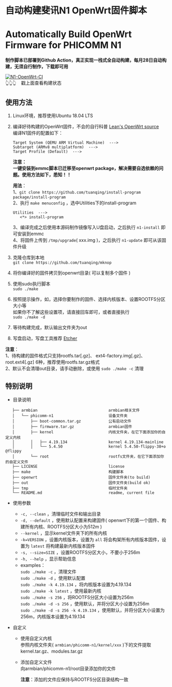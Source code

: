 # 自动构建斐讯N1 OpenWrt固件脚本
# Automatically Build OpenWrt Firmware for PHICOMM N1

**制作脚本已部署到Github Action，真正实现一栈式全自动构建，每月28日自动构建，无须自行制作，下载即可用**

[![N1-OpenWrt-CI](https://github.com/tuanqing/mknop/workflows/N1-OpenWrt-CI/badge.svg?branch=master)](https://github.com/tuanqing/mknop/actions)  
 👆👆👆&nbsp; &nbsp; 戳上面查看构建状态

## 使用方法

1. Linux环境，推荐使用Ubuntu 18.04 LTS
2. 编译好待构建的OpenWrt固件，不会的自行科普 [Lean's OpenWrt source](https://github.com/coolsnowwolf/lede "Lean's OpenWrt source")  
   编译N1固件的配置如下：
   ``` 
   Target System (QEMU ARM Virtual Machine)  --->
   Subtarget (ARMv8 multiplatform)  --->
   Target Profile (Default)  --->
   ```

   **注意：  
   一键安装到emmc脚本已迁移至openwrt package，解决需要自选依赖的问题。使用方法如下，悉知！！**

   **用法**：  
   1、`git clone https://github.com/tuanqing/install-program package/install-program`  
   2、执行 `make menuconfig` ，选中Utilities下的install-program
      ``` 
      Utilities  --->  
         <*> install-program
      ```
   3、编译完成之后使用本源码制作镜像写入U盘启动，之后执行 `n1-install` 即可安装到emmc  
   4、将固件上传到 `/tmp/upgrade`( xxx.img )，之后执行 `n1-update` 即可从该固件升级

3. 克隆仓库到本地  
   `git clone https://github.com/tuanqing/mknop` 
4. 将你编译好的固件拷贝到openwrt目录( 可以复制多个固件 )
5. 使用sudo执行脚本  
   `sudo ./make` 
6. 按照提示操作，如，选择你要制作的固件、选择内核版本、设置ROOTFS分区大小等  
   如果你不了解这些设置项，请直接回车即可，或者直接执行  
   `sudo ./make -d` 
7. 等待构建完成，默认输出文件夹为out
8. 写盘启动，写盘工具推荐 [Etcher](https://www.balena.io/etcher/)

**注意**：  
1、待构建的固件格式只支持rootfs.tar[.gz]、 ext4-factory.img[.gz]、root.ext4[.gz] 6种，推荐使用rootfs.tar.gz格式  
2、默认不会清理out目录，请手动删除，或使用 `sudo ./make -c` 清理

## 特别说明

* 目录说明
``` 
   ├── armbian                               armbian相关文件
   │   └── phicomm-n1                        设备文件夹
   │       ├── boot-common.tar.gz            公有启动文件
   │       ├── firmware.tar.gz               armbian固件
   │       ├── kernel                        内核文件夹，在它下面添加你的自定义内核
   │       │   ├── 4.19.134                  kernel 4.19.134-mainline
   │       │   └── 5.4.50                    kernel 5.4.50-flippy-38+o @flippy
   │       └── root                          rootfs文件夹，在它下面添加你的自定义文件
   ├── LICENSE                               license
   ├── make                                  构建脚本
   ├── openwrt                               固件文件夹(to build)
   ├── out                                   固件文件夹(build ok)
   ├── tmp                                   临时文件夹
   └── README.md                             readme, current file
```

* 使用参数
   * `-c, --clean` ，清理临时文件和输出目录
   * `-d, --default` ，使用默认配置来构建固件( openwrt下的第一个固件、构建所有内核、ROOTFS分区大小为512m )
   * `--kernel` ，显示kernel文件夹下的所有内核
   * `-k=VERSION` ，设置内核版本，设置为 `all` 将会构架所有内核版本固件，设置为 `latest` 将构建最新内核版本固件
   * `-s, --size=SIZE` ，设置ROOTFS分区大小，不要小于256m
   * `-h, --help` ，显示帮助信息
   * examples：  
      `sudo ./make -c` ，清理文件  
      `sudo ./make -d` ，使用默认配置  
      `sudo ./make -k 4.19.134` ，将内核版本设置为4.19.134  
      `sudo ./make -k latest` ，使用最新内核  
      `sudo ./make -s 256` ，将ROOTFS分区大小设置为256m  
      `sudo ./make -d -s 256` ，使用默认，并将分区大小设置为256m  
      `sudo ./make -d -s 256 -k 4.19.134` ，使用默认，并将分区大小设置为256m，内核版本设置为4.19.134

* 自定义
   * 使用自定义内核  
     参照内核文件夹( `armbian/phicomm-n1/kernel/xxx` )下的文件提取kernel.tar.gz、modules.tar.gz

   * 添加自定义文件  
      向armbian/phicomm-n1/root目录添加你的文件

      **注意**：添加的文件应保持与ROOTFS分区目录结构一致
